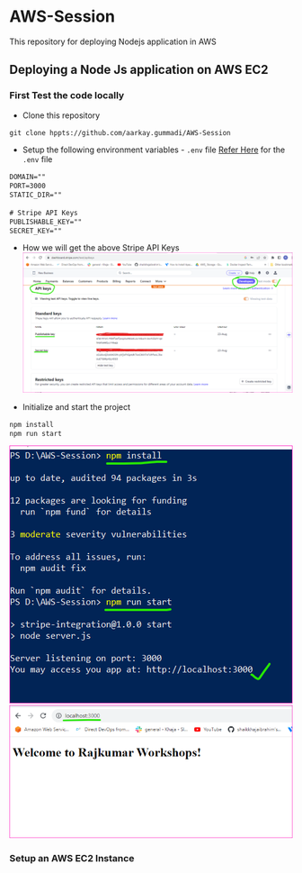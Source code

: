 # AWS-Session
This repository for deploying Nodejs application in AWS

Deploying a Node Js application on AWS EC2
-------------------------------------------
### First Test the code locally
* Clone this repository
```
git clone hppts://github.com/aarkay.gummadi/AWS-Session
```
* Setup the following environment variables - `.env` file
  [Refer Here](https://github.com/aarkay-gummadi/AWS-Session/commit/d6c8613a6621b7bbe959eb739350fc61b7d437dd) for the `.env` file
```
DOMAIN=""
PORT=3000
STATIC_DIR=""

# Stripe API Keys
PUBLISHABLE_KEY=""
SECRET_KEY=""
```
* How we will get the above Stripe API Keys 
  ![Preview](Images/nodejs1.png)

* Initialize and start the project  
```
npm install
npm run start
```
![Preview](Images/nodejs2.png)
![Preview](Images/nodejs3.png)


### Setup an AWS EC2 Instance

